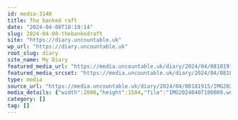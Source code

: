 ```yaml
---
id: media-3148
title: The banked raft
date: "2024-04-08T18:19:14"
slug: 2024-04-08-thebankedraft
site: "https://diary.uncountable.uk"
wp_url: "https://diary.uncountable.uk"
root_slug: diary
site_name: My Diary
featured_media_url: "https://media.uncountable.uk/diary/2024/04/08181915/IMG20240407100009.webp"
featured_media_srcset: "https://media.uncountable.uk/diary/2024/04/08181915/IMG20240407100009-300x226.webp 300w, https://media.uncountable.uk/diary/2024/04/08181915/IMG20240407100009-1024x770.webp 1024w, https://media.uncountable.uk/diary/2024/04/08181915/IMG20240407100009-150x150.webp 150w, https://media.uncountable.uk/diary/2024/04/08181915/IMG20240407100009-640x481.webp 640w, https://media.uncountable.uk/diary/2024/04/08181915/IMG20240407100009.webp 2000w"
type: media
source_url: "https://media.uncountable.uk/diary/2024/04/08181915/IMG20240407100009.webp"
media_details: {"width":2000,"height":1504,"file":"IMG20240407100009.webp","filesize":194170,"sizes":{"medium":{"file":"IMG20240407100009-300x226.webp","width":300,"height":226,"filesize":27858,"mime_type":"image/webp","source_url":"https://media.uncountable.uk/diary/2024/04/08181915/IMG20240407100009-300x226.webp"},"large":{"file":"IMG20240407100009-1024x770.webp","width":1024,"height":770,"filesize":264000,"mime_type":"image/webp","source_url":"https://media.uncountable.uk/diary/2024/04/08181915/IMG20240407100009-1024x770.webp"},"thumbnail":{"file":"IMG20240407100009-150x150.webp","width":150,"height":150,"filesize":9574,"mime_type":"image/webp","source_url":"https://media.uncountable.uk/diary/2024/04/08181915/IMG20240407100009-150x150.webp"},"mobwidth":{"file":"IMG20240407100009-640x481.webp","width":640,"height":481,"filesize":114676,"mime_type":"image/webp","source_url":"https://media.uncountable.uk/diary/2024/04/08181915/IMG20240407100009-640x481.webp"},"full":{"file":"IMG20240407100009.webp","width":2000,"height":1504,"mime_type":"image/webp","source_url":"https://media.uncountable.uk/diary/2024/04/08181915/IMG20240407100009.webp"}},"image_meta":{"aperture":"0","credit":"","camera":"","caption":"","created_timestamp":"0","copyright":"","focal_length":"0","iso":"0","shutter_speed":"0","title":"","orientation":"0","keywords":[]}}
category: []
tag: []
---
```


